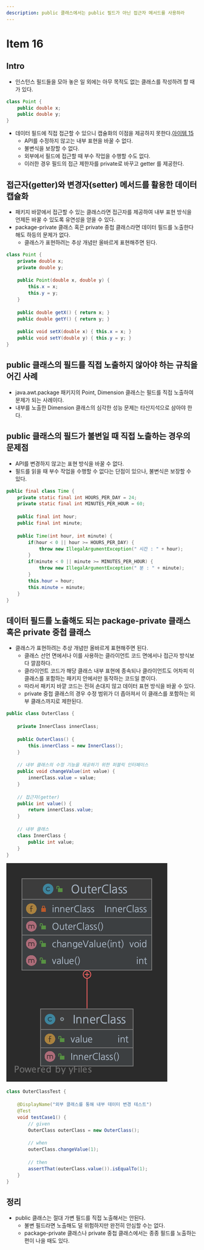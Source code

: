 ```yaml
---
description: public 클래스에서는 public 필드가 아닌 접근자 메서드를 사용하라
---
```


# Item 16

## Intro

* 인스턴스 필드들을 모아 놓은 일 외에는 아무 목적도 없는 클래스를 작성하려 할 때가 있다.

```java
class Point {
    public double x;
    public double y;
}
```

* 데이터 필드에 직접 접근할 수 있으니 캡슐화의 이점을 제공하지 못한다.[아이템 15](item_16.md)
  * API를 수정하지 않고는 내부 표현을 바꿀 수 없다.
  * 불변식을 보장할 수 없다.
  * 외부에서 필드에 접근할 때 부수 작업을 수행할 수도 없다.
  * 이러한 경우 필드의 접근 제한자를 private로 바꾸고 getter 를 제공한다.

## 접근자\(getter\)와 변경자\(setter\) 메서드를 활용한 데이터 캡슐화

* 패키지 바깥에서 접근할 수 있는 클래스라면 접근자를 제공하여 내부 표현 방식을 언제든 바꿀 수 있도록 유연성을 얻을 수 있다.
* package-private 클래스 혹은 private 중첩 클래스라면 데이터 필드를 노출한다 해도 하등의 문제가 없다.
  * 클래스가 표현하려는 추상 개념만 올바르게 표현해주면 된다.

```java
class Point {
    private double x;
    private double y;

    public Point(double x, double y) {
        this.x = x;
        this.y = y;
    }

    public double getX() { return x; }
    public double getY() { return y; }

    public void setX(double x) { this.x = x; }
    public void setY(double y) { this.y = y; }
}
```

## public 클래스의 필드를 직접 노출하지 않아야 하는 규칙을 어긴 사례

* java.awt.package 패키지의 Point, Dimension 클래스는 필드를 직접 노출하여 문제가 되는 사례이다.
* 내부를 노출한 Dimension 클래스의 심각한 성능 문제는 타산지석으로 삼아야 한다.

## public 클래스의 필드가 불변일 때 직접 노출하는 경우의 문제점

* API를 변경하지 않고는 표현 방식을 바꿀 수 없다.
* 필드를 읽을 때 부수 작업을 수행할 수 없다는 단점이 있으나, 불변식은 보장할 수 있다.

```java
public final class Time {
    private static final int HOURS_PER_DAY = 24;
    private static final int MINUTES_PER_HOUR = 60;

    public final int hour;
    public final int minute;

    public Time(int hour, int minute) {
        if(hour < 0 || hour >= HOURS_PER_DAY) {
            throw new IllegalArgumentException(" 시간 : " + hour);
        }
        if(minute < 0 || minute >= MINUTES_PER_HOUR) {
            throw new IllegalArgumentException(" 분 : " + minute);
        }
        this.hour = hour;
        this.minute = minute;
    }
}
```

## 데이터 필드를 노출해도 되는 package-private 클래스 혹은 private 중첩 클래스

- 클래스가 표현하려는 추상 개념만 올바르게 표현해주면 된다.
  - 클래스 선언 면에서나 이를 사용하는 클라이언트 코드 면에서나 접근자 방식보다 깔끔하다.
  - 클라이언트 코드가 해당 클래스 내부 표현에 종속되나 클라이언트도 어차피 이 클래스를 포함하는 패키지 안에서만 동작하는 코드일 뿐이다.
  - 따라서 패키지 바깥 코드는 전혀 손대지 않고 데이터 표현 방식을 바꿀 수 있다.
  - private 중첩 클래스의 경우 수정 범위가 더 좁아져서 이 클래스를 포함하는 외부 클래스까지로 제한된다.


```java
public class OuterClass {

    private InnerClass innerClass;

    public OuterClass() {
        this.innerClass = new InnerClass();
    }

    // 내부 클래스의 수정 기능을 제공하기 위한 퍼블릭 인터페이스
    public void changeValue(int value) {
        innerClass.value = value;
    }

    // 접근자(getter)
    public int value() {
        return innerClass.value;
    }

    // 내부 클래스
    class InnerClass {
        public int value;
    }
}
```

![Outer - Inner Class](item16/inner_class.png)

```java
class OuterClassTest {

    @DisplayName("외부 클래스를 통해 내부 데이터 변경 테스트")
    @Test
    void testCase1() {
        // given
        OuterClass outerClass = new OuterClass();

        // when
        outerClass.changeValue(1);

        // then
        assertThat(outerClass.value()).isEqualTo(1);
    }
}
```


## 정리

* public 클래스는 절대 가변 필드를 직접 노출해서는 안된다.
  * 불변 필드라면 노출해도 덜 위험하지만 완전히 안심할 수는 없다.
  * package-private 클래스나 private 중첩 클래스에서는 종종 필드를 노출하는 편이 나을 때도 있다.
